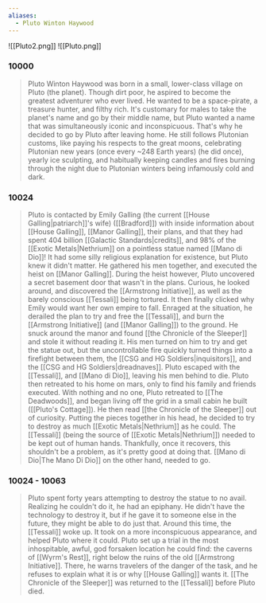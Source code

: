 ```yaml
---
aliases:
  - Pluto Winton Haywood
---
```

![[Pluto2.png]]
![[Pluto.png]]

### 10000
> Pluto Winton Haywood was born in a small, lower-class village on Pluto (the planet). Though dirt poor, he aspired to become the greatest adventurer who ever lived. He wanted to be a space-pirate, a treasure hunter, and filthy rich. It's customary for males to take the planet's name and go by their middle name, but Pluto wanted a name that was simultaneously iconic and inconspicuous. That's why he decided to go by Pluto after leaving home. He still follows Plutonian customs, like paying his respects to the great moons, celebrating Plutonian new years (once every ~248 Earth years) (he did once), yearly ice sculpting, and habitually keeping candles and fires burning through the night due to Plutonian winters being infamously cold and dark.

### 10024
> Pluto is contacted by Emily Galling (the current [[House Galling|patriarch]]'s wife) ([[Bradford]]) with inside information about [[House Galling]], [[Manor Galling]], their plans, and that they had spent 404 billion [[Galactic Standards|credits]], and 98% of the [[Exotic Metals|Nethrium]] on a pointless statue named [[Mano di Dio]]! It had some silly religious explanation for existence, but Pluto knew it didn't matter. He gathered his men together, and executed the heist on [[Manor Galling]]. During the heist however, Pluto uncovered a secret basement door that wasn't in the plans. Curious, he looked around, and discovered the [[Armstrong Initiative]], as well as the barely conscious [[Tessali]] being tortured. It then finally clicked why Emily would want her own empire to fall. Enraged at the situation, he derailed the plan to try and free the [[Tessali]], and burn the [[Armstrong Initiative]] (and [[Manor Galling]]) to the ground. He snuck around the manor and found [[the Chronicle of the Sleeper]] and stole it without reading it. His men turned on him to try and get the statue out, but the uncontrollable fire quickly turned things into a firefight between them, the [[CSG and HG Soldiers|inquisitors]], and the [[CSG and HG Soldiers|dreadnaves]]. Pluto escaped with the [[Tessali]], and [[Mano di Dio]], leaving his men behind to die. Pluto then retreated to his home on mars, only to find his family and friends executed. With nothing and no one, Pluto retreated to [[The Deadwoods]], and began living off the grid in a small cabin he built ([[Pluto's Cottage]]). He then read [[the Chronicle of the Sleeper]] out of curiosity. Putting the pieces together in his head, he decided to try to destroy as much [[Exotic Metals|Nethrium]] as he could. The [[Tessali]] (being the source of [[Exotic Metals|Nethrium]]) needed to be kept out of human hands. Thankfully, once it recovers, this shouldn't be a problem, as it's pretty good at doing that. [[Mano di Dio|The Mano Di Dio]] on the other hand, needed to go. 

### 10024 - 10063
> Pluto spent forty years attempting to destroy the statue to no avail. Realizing he couldn't do it, he had an epiphany. He didn't have the technology to destroy it, but if he gave it to someone else in the future, they might be able to do just that. Around this time, the [[Tessali]] woke up. It took on a more inconspicuous appearance, and helped Pluto where it could. 
> Pluto set up a trial in the most inhospitable, awful, god forsaken location he could find: the caverns of [[Wyrm's Rest]], right below the ruins of the old [[Armstrong Initiative]]. There, he warns travelers of the danger of the task, and he refuses to explain what it is or why [[House Galling]] wants it. 
> [[The Chronicle of the Sleeper]] was returned to the [[Tessali]] before Pluto died.